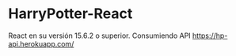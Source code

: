 # HarryPotter-React
 React en su versión 15.6.2 o superior. Consumiendo API https://hp-api.herokuapp.com/
